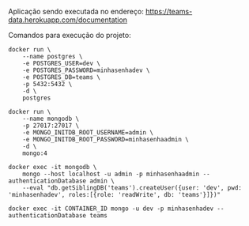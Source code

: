 Aplicação sendo executada no endereço: https://teams-data.herokuapp.com/documentation

Comandos para execução do projeto:

```
docker run \
    --name postgres \
    -e POSTGRES_USER=dev \
    -e POSTGRES_PASSWORD=minhasenhadev \
    -e POSTGRES_DB=teams \
    -p 5432:5432 \
    -d \
    postgres
````
```
docker run \
    --name mongodb \
    -p 27017:27017 \
    -e MONGO_INITDB_ROOT_USERNAME=admin \
    -e MONGO_INITDB_ROOT_PASSWORD=minhasenhaadmin \
    -d \
    mongo:4
````
```
docker exec -it mongodb \
    mongo --host localhost -u admin -p minhasenhaadmin --authenticationDatabase admin \
    --eval "db.getSiblingDB('teams').createUser({user: 'dev', pwd: 'minhasenhadev', roles:[{role: 'readWrite', db: 'teams'}]})"
```

```
docker exec -it CONTAINER_ID mongo -u dev -p minhasenhadev --authenticationDatabase teams 
```